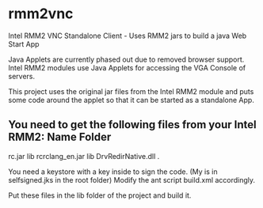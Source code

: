 # rmm2vnc
Intel RMM2 VNC Standalone Client - Uses RMM2 jars to build a java Web Start App

Java Applets are currently phased out due to removed browser support. Intel RMM2 modules use Java Applets for accessing the VGA Console of servers. 

This project uses the original jar files from the Intel RMM2 module and puts some code around the applet so that it can be started as a standalone App.

You need to get the following files from your Intel RMM2:
Name			Folder
--------------------------------
rc.jar			lib
rcrclang_en.jar		lib
DrvRedirNative.dll	.


You need a keystore with a key inside to sign the code. (My is in selfsigned.jks in the root folder) Modify the ant script build.xml accordingly.

Put these files in the lib folder of the project and build it.
